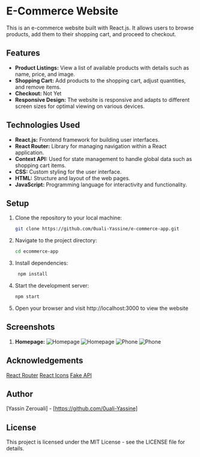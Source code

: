 # E-Commerce Website

This is an e-commerce website built with React.js. It allows users to browse products, add them to their shopping cart, and proceed to checkout.

## Features

- **Product Listings:** View a list of available products with details such as name, price, and image.
- **Shopping Cart:** Add products to the shopping cart, adjust quantities, and remove items.
- **Checkout:** Not Yet
- **Responsive Design:** The website is responsive and adapts to different screen sizes for optimal viewing on various devices.

## Technologies Used

- **React.js:** Frontend framework for building user interfaces.
- **React Router:** Library for managing navigation within a React application.
- **Context API:** Used for state management to handle global data such as shopping cart items.
- **CSS:** Custom styling for the user interface.
- **HTML:** Structure and layout of the web pages.
- **JavaScript:** Programming language for interactivity and functionality.

## Setup

1. Clone the repository to your local machine:

   ```bash
   git clone https://github.com/0uali-Yassine/e-commerce-app.git

2. Navigate to the project directory:

    ```bash
    cd ecommerce-app

3. Install dependencies:

   ```bash
    npm install

4. Start the development server:
    ```bash
    npm start

5. Open your browser and visit http://localhost:3000 to view the website

## Screenshots
1. **Homepage:**
![Homepage](./src/screenShot/ecomm-image.png)
![Homepage](./src/screenShot/ecomm-image3.png)
![Phone](./src/screenShot/iPhone-12-iOS-14-localhost%20-1.png.png)
![Phone](src\screenShot\iPhone-12-iOS-14-localhost-1.png)


## Acknowledgements

[React Router](https://www.npmjs.com/package/react-router-dom)
[React Icons](https://react-icons.github.io/react-icons)
[Fake API](https://fakestoreapi.com/docs)

## Author
[Yassin Zerouali] - [https://github.com/0uali-Yassine]

## License
This project is licensed under the MIT License - see the LICENSE file for details.



